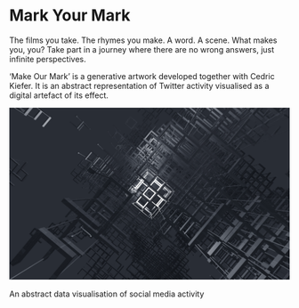Mark Your Mark
=====

The films you take. The rhymes you make. A word. A scene. What makes you, you? Take part in a journey where there are no wrong answers, just infinite perspectives.

‘Make Our Mark’ is a generative artwork developed together with Cedric Kiefer. It is an abstract representation of Twitter activity visualised as a digital artefact of its effect.

![Mark Your Mark](./Screen_9456.png)

An abstract data visualisation of social media activity
